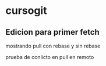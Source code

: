 # cursogit
## Edicion para primer fetch


mostrando pull con rebase y sin rebase

prueba de conlicto en pull en remoto
